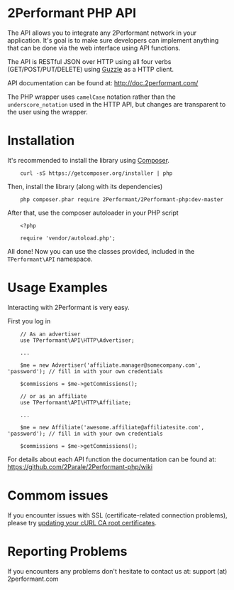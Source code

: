 2Performant PHP API
===================

The API allows you to integrate any 2Performant network in your application. It's goal is to make sure developers can implement anything that can be done via the web interface using API functions.

The API is RESTful JSON over HTTP using all four verbs (GET/POST/PUT/DELETE) using [Guzzle](http://docs.guzzlephp.org/en/latest/) as a HTTP client.

API documentation can be found at:
http://doc.2performant.com/

The PHP wrapper uses `camelCase` notation rather than the `underscore_notation` used in the HTTP API, but changes are transparent to the user using the wrapper.


Installation
============

It's recommended to install the library using [Composer](http://getcomposer.org/).

        curl -sS https://getcomposer.org/installer | php

Then, install the library (along with its dependencies)

        php composer.phar require 2Performant/2Performant-php:dev-master

After that, use the composer autoloader in your PHP script

        <?php

        require 'vendor/autoload.php';

All done! Now you can use the classes provided, included in the `TPerformant\API` namespace.


Usage Examples
==============

Interacting with 2Performant is very easy.

First you log in

        // As an advertiser
        use TPerformant\API\HTTP\Advertiser;

        ...

        $me = new Advertiser('affiliate.manager@somecompany.com', 'password'); // fill in with your own credentials

        $commissions = $me->getCommissions();

        // or as an affiliate
        use TPerformant\API\HTTP\Affiliate;

        ...

        $me = new Affiliate('awesome.affiliate@affiliatesite.com', 'password'); // fill in with your own credentials

        $commissions = $me->getCommissions();


For details about each API function the documentation can be found at:
https://github.com/2Parale/2Performant-php/wiki

Commom issues
=============

If you encounter issues with SSL (certificate-related connection problems), please try [updating your cURL CA root certificates](https://snippets.webaware.com.au/howto/stop-turning-off-curlopt_ssl_verifypeer-and-fix-your-php-config/).


Reporting Problems
==================

If you encounters any problems don't hesitate to contact us at:
support (at) 2performant.com
